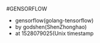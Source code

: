 #GENSORFLOW
- gensorflow(golang-tensorflow)
- by godshen(ShenZhonghao)
- at 1528079025(Unix timestamp